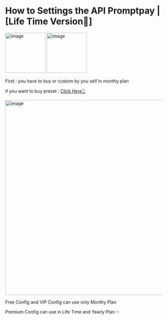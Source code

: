 # How to Settings the API Promptpay | [Life Time Version💸]

<img width="128" height="128" alt="image" src="https://github.com/user-attachments/assets/b64b7762-a60b-4cb8-8255-d99bd5fc3a74" /> <img width="128" height="128" alt="image" src="https://github.com/user-attachments/assets/c2590181-d286-4919-bfa7-8af824485a47" />


First : you have to buy or custom by you self in monthy plan

if you want to buy preset : [Click Here👆](https://config.xyz)

<img width="1373" height="620" alt="image" src="https://github.com/user-attachments/assets/389703f1-e155-4a0f-a090-5f4fe311afbc" />


Free Config and VIP Config can use only Monthy Plan

Premium Config can use in Life Time and Yearly Plan ✨
